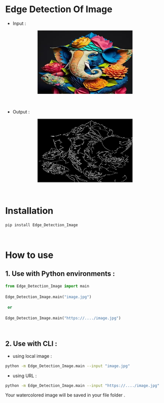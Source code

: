 # Edge Detection Of Image

+ Input :
<p align="center"><img src="https://github.com/Zahra-jafari-2024/Python-Deployment/blob/main/3.PythonPackage/Edge_Detection_Image/Edge_Detection_Image/Ganeshji.jpg" width="300" height="200" ></p> 

<br>

+ Output :
<p align="center"><img src="https://github.com/Zahra-jafari-2024/Python-Deployment/blob/main/3.PythonPackage/Edge_Detection_Image/Edge_Detection_Image/output.jpg" width="300" height="200" ></p>

<br/>

# Installation 

```bash
pip install Edge_Detection_Image
```

<br>

# How to use 

## 1. Use with Python environments : 

```python
from Edge_Detection_Image import main 

Edge_Detection_Image.main("image.jpg")

 or 

Edge_Detection_Image.main("https://..../image.jpg")
```
<br>

## 2. Use with CLI :

+ using local image :

```bash
python -m Edge_Detection_Image.main --input "image.jpg"
```

+ using URL :

```bash
python -m Edge_Detection_Image.main --input "https://..../image.jpg"
```


Your watercolored image will be saved in your file folder .
